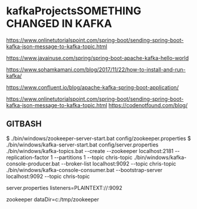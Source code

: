 # kafkaProjectsSOMETHING CHANGED IN KAFKA
https://www.onlinetutorialspoint.com/spring-boot/sending-spring-boot-kafka-json-message-to-kafka-topic.html

https://www.javainuse.com/spring/spring-boot-apache-kafka-hello-world

https://www.sohamkamani.com/blog/2017/11/22/how-to-install-and-run-kafka/

https://www.confluent.io/blog/apache-kafka-spring-boot-application/

https://www.onlinetutorialspoint.com/spring-boot/sending-spring-boot-kafka-json-message-to-kafka-topic.html
https://codenotfound.com/blog/

GITBASH
--------------------------------
$ ./bin/windows/zookeeper-server-start.bat config/zookeeper.properties
$ ./bin/windows/kafka-server-start.bat config/server.properties
./bin/windows/kafka-topics.bat --create --zookeeper localhost:2181 --replication-factor 1 --partitions 1 --topic chris-topic
./bin/windows/kafka-console-producer.bat --broker-list localhost:9092 --topic chris-topic
./bin/windows/kafka-console-consumer.bat --bootstrap-server localhost:9092 --topic chris-topic

server.properties
listeners=PLAINTEXT://:9092

zookeeper
dataDir=c:/tmp/zookeeper
